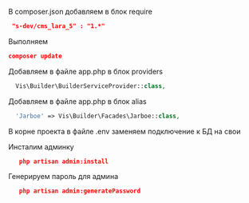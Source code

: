 В composer.json добавляем в блок require
```json
 "s-dev/cms_lara_5" : "1.*"
```
Выполняем
```json
composer update
```
Добавляем в файле app.php в блок providers
```php
  Vis\Builder\BuilderServiceProvider::class,
```
Добавляем в файле app.php в блок alias
```php
  'Jarboe' => Vis\Builder\Facades\Jarboe::class,
```
В корне проекта в файле .env заменяем подключение к БД на свои

Инсталим админку
```json
   php artisan admin:install
```
Генерируем пароль для админа
```json
   php artisan admin:generatePassword
```
